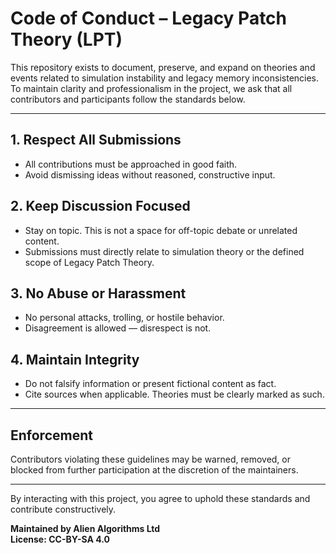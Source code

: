 # Code of Conduct – Legacy Patch Theory (LPT)

This repository exists to document, preserve, and expand on theories and events related to simulation instability and legacy memory inconsistencies. To maintain clarity and professionalism in the project, we ask that all contributors and participants follow the standards below.

---

## 1. Respect All Submissions

- All contributions must be approached in good faith.
- Avoid dismissing ideas without reasoned, constructive input.

## 2. Keep Discussion Focused

- Stay on topic. This is not a space for off-topic debate or unrelated content.
- Submissions must directly relate to simulation theory or the defined scope of Legacy Patch Theory.

## 3. No Abuse or Harassment

- No personal attacks, trolling, or hostile behavior.
- Disagreement is allowed — disrespect is not.

## 4. Maintain Integrity

- Do not falsify information or present fictional content as fact.
- Cite sources when applicable. Theories must be clearly marked as such.

---

## Enforcement

Contributors violating these guidelines may be warned, removed, or blocked from further participation at the discretion of the maintainers.

---

By interacting with this project, you agree to uphold these standards and contribute constructively.

**Maintained by Alien Algorithms Ltd**  
**License: CC-BY-SA 4.0**
